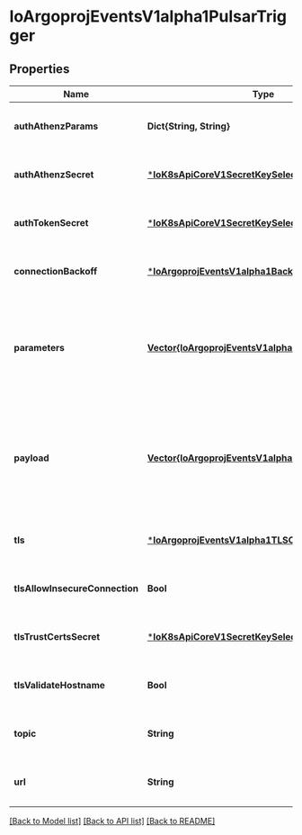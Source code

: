 # IoArgoprojEventsV1alpha1PulsarTrigger


## Properties
Name | Type | Description | Notes
------------ | ------------- | ------------- | -------------
**authAthenzParams** | **Dict{String, String}** |  | [optional] [default to nothing]
**authAthenzSecret** | [***IoK8sApiCoreV1SecretKeySelector**](IoK8sApiCoreV1SecretKeySelector.md) |  | [optional] [default to nothing]
**authTokenSecret** | [***IoK8sApiCoreV1SecretKeySelector**](IoK8sApiCoreV1SecretKeySelector.md) |  | [optional] [default to nothing]
**connectionBackoff** | [***IoArgoprojEventsV1alpha1Backoff**](IoArgoprojEventsV1alpha1Backoff.md) |  | [optional] [default to nothing]
**parameters** | [**Vector{IoArgoprojEventsV1alpha1TriggerParameter}**](IoArgoprojEventsV1alpha1TriggerParameter.md) | Parameters is the list of parameters that is applied to resolved Kafka trigger object. | [optional] [default to nothing]
**payload** | [**Vector{IoArgoprojEventsV1alpha1TriggerParameter}**](IoArgoprojEventsV1alpha1TriggerParameter.md) | Payload is the list of key-value extracted from an event payload to construct the request payload. | [optional] [default to nothing]
**tls** | [***IoArgoprojEventsV1alpha1TLSConfig**](IoArgoprojEventsV1alpha1TLSConfig.md) |  | [optional] [default to nothing]
**tlsAllowInsecureConnection** | **Bool** |  | [optional] [default to nothing]
**tlsTrustCertsSecret** | [***IoK8sApiCoreV1SecretKeySelector**](IoK8sApiCoreV1SecretKeySelector.md) |  | [optional] [default to nothing]
**tlsValidateHostname** | **Bool** |  | [optional] [default to nothing]
**topic** | **String** |  | [optional] [default to nothing]
**url** | **String** |  | [optional] [default to nothing]


[[Back to Model list]](../README.md#models) [[Back to API list]](../README.md#api-endpoints) [[Back to README]](../README.md)


